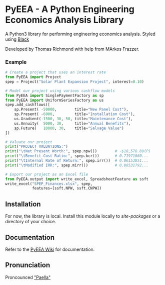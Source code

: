 # PyEEA - A Python Engineering Economics Analysis Library
<img align='right' src='./assets/logo.ico' alt=''/>

A Python3 library for performing engineering economics analysis. Styled using [Black](https://github.com/psf/black)

Developed by Thomas Richmond with help from MArkos Frazzer.

### Example

``` Python
# Create a project that uses an interest rate
from PyEEA import Project
spep = Project("Solar Plant Expansion Project", interest=0.10)

# Model our project using various cashflow models
from PyEEA import SinglePaymentFactory as sp
from PyEEA import UniformSeriesFactory as us
spep.add_cashflows([
    sp.Present( -50000,        title="New Panel Cost"),
    sp.Present( -6000,         title="Installation Cost"),
    us.Gradient(-1500, 30, 50, title="Maintenance Cost"),
    us.Annuity(  5000, 30,     title="Annual Benefits"),    
    sp.Future(   10000, 30,    title="Salvage Value")
])

# Valuate our project
print("PROJECT VALUATIONS:")
print("\tNet Present Worth:", spep.npw())        # -$18,578.88(P)
print("\tBenefit-Cost Ratio:", spep.bcr())       # 0.71971860...
print("\tInternal Rate of Return:", spep.irr())  # 0.06153851...
print("\tModified IRR:", spep.mirr())            # 0.08531792...

# Export our project as an Excel file
from PyEEA.output import write_excel, SpreadsheetFeature as ssft
write_excel("SPEP_Finances.xlsx", spep,
            features=[ssft.NPW, ssft.CNPW])
```

## Installation

For now, the library is local. Install this module locally to *site-packages* or a directory of your choice.

## Documentation

Refer to the [PyEEA Wiki](https://github.com/ThomasJFR/PyEEA/wiki) for documentation. 

## Pronunciation

Proncounced ["Paella"](https://howdoyousaythatword.com/word/paella-spanish/)
